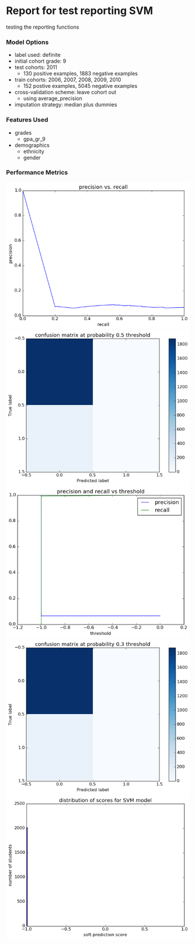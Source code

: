 # Report for test reporting SVM
testing the reporting functions

### Model Options
* label used: definite
* initial cohort grade: 9
* test cohorts: 2011
	 * 130 positive examples, 1883 negative examples
* train cohorts: 2006, 2007, 2008, 2009, 2010
	 * 152 postive examples, 5045 negative examples
* cross-validation scheme: leave cohort out
	 * using average_precision
* imputation strategy: median plus dummies

### Features Used
* grades
	 * gpa_gr_9
* demographics
	 * ethnicity
	 * gender

### Performance Metrics
![test_reporting_SVM_pr_vs_threshold.png](test_reporting_SVM_pr_vs_threshold.png)
![test_reporting_SVM_confusion_mat_0.5.png](test_reporting_SVM_confusion_mat_0.5.png)
![test_reporting_SVM_precision_recall.png](test_reporting_SVM_precision_recall.png)
![test_reporting_SVM_confusion_mat_0.3.png](test_reporting_SVM_confusion_mat_0.3.png)
![test_reporting_SVM_score_dist.png](test_reporting_SVM_score_dist.png)
